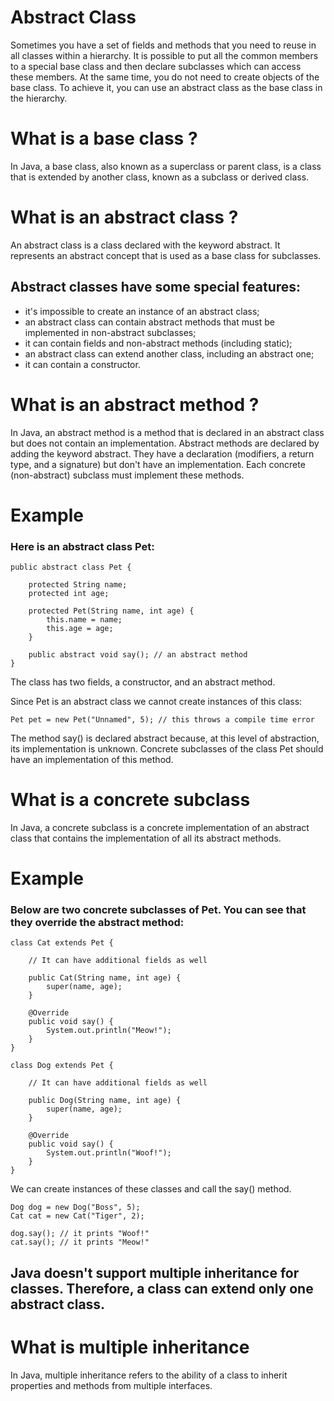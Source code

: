# Abstract Class
Sometimes you have a set of fields and methods that you need to reuse in all classes within a hierarchy. It is possible to put all the common members to a special base class and then declare subclasses which can access these members. At the same time, you do not need to create objects of the base class. To achieve it, you can use an abstract class as the base class in the hierarchy.

# What is a base class ?
In Java, a base class, also known as a superclass or parent class, is a class that is extended by another class, known as a subclass or derived class.

# What is an abstract class ?
An abstract class is a class declared with the keyword abstract. It represents an abstract concept that is used as a base class for subclasses.
## Abstract classes have some special features:
- it's impossible to create an instance of an abstract class;
- an abstract class can contain abstract methods that must be implemented in non-abstract subclasses;
- it can contain fields and non-abstract methods (including static);
- an abstract class can extend another class, including an abstract one;
- it can contain a constructor.

# What is an abstract method ? 
In Java, an abstract method is a method that is declared in an abstract class but does not contain an implementation.
Abstract methods are declared by adding the keyword abstract. They have a declaration (modifiers, a return type, and a signature) but don't have an implementation. Each concrete (non-abstract) subclass must implement these methods.


# Example
### Here is an abstract class Pet:
```
public abstract class Pet {

    protected String name;
    protected int age;

    protected Pet(String name, int age) {
        this.name = name;
        this.age = age;
    }

    public abstract void say(); // an abstract method
}
```

The class has two fields, a constructor, and an abstract method.

Since Pet is an abstract class we cannot create instances of this class:

```
Pet pet = new Pet("Unnamed", 5); // this throws a compile time error
```

The method say() is declared abstract because, at this level of abstraction, its implementation is unknown. Concrete subclasses of the class Pet should have an implementation of this method.

# What is a concrete subclass
In Java, a concrete subclass is a concrete implementation of an abstract class that contains the implementation of all its abstract methods.

# Example
### Below are two concrete subclasses of Pet. You can see that they override the abstract method:

```
class Cat extends Pet {

    // It can have additional fields as well

    public Cat(String name, int age) {
        super(name, age);
    }

    @Override
    public void say() {
        System.out.println("Meow!");
    }
}

class Dog extends Pet {

    // It can have additional fields as well

    public Dog(String name, int age) {
        super(name, age);
    }

    @Override
    public void say() {
        System.out.println("Woof!");
    }
}

```

We can create instances of these classes and call the say() method.

```
Dog dog = new Dog("Boss", 5);
Cat cat = new Cat("Tiger", 2);
        
dog.say(); // it prints "Woof!"
cat.say(); // it prints "Meow!"

```

## Java doesn't support multiple inheritance for classes. Therefore, a class can extend only one abstract class.

# What is multiple inheritance
In Java, multiple inheritance refers to the ability of a class to inherit properties and methods from multiple interfaces.
